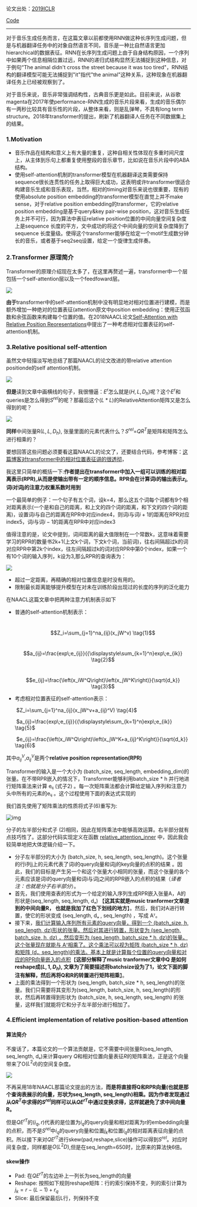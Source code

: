 论文出处：[2019ICLR](https://openreview.net/forum?id=rJe4ShAcF7)

[Code](https://github.com/jason9693/MusicTransformer-tensorflow2.0) 

----

对于音乐生成任务而言，在这篇文章以前都使用RNN做这种长序列生成问题，但是与机器翻译任务中的对象自然语言不同，音乐是一种比自然语言更加hierarchical的数据表征。RNN在长序列生成问题上由于自身结构原因，一个序列中如果两个信息相隔位置过远，RNN的递归式结构显然无法捕捉到这种信息，对于例句“The animal didn't cross the street because it was too tired"，RNN结构的翻译模型可能无法捕捉到"it"指代"the animal"这种关系，这种现象在机器翻译任务上已经被观察到了。

对于音乐来说，音乐非常强调结构性，古典音乐更是如此。目前来说，从谷歌magenta在2017年使performance-RNN生成的音乐片段来看，生成的音乐偶尔有一两秒比较具有音乐性的片段，从整体来看，则是乱弹琴，不具有long term structure。2018年transformer的提出，刷新了机器翻译人任务在不同数据集上的结果。

### 1.Motivation

- 音乐作品在结构和意义上有大量的重复，这种自相关性体现在多重时间尺度上，从主体到乐句上都重复使用整段的音乐章节，比如说在音乐片段中的ABA结构。
- 使用self-attention机制的transformer模型在机器翻译这类需要保持sequence很长连贯性的任务上取得巨大成功，这表明或许transformer很适合构建音乐生成和音乐表现，当然，相对的timing对音乐来说也很重要，现有的使用absolute position embedding的transformer模型在直觉上并不make sense，对于relative position embedding的transformer，它的relative position embedding是基于query&key pair-wise position，这对音乐生成任务上并不可行，因为算法中表征relative position位置的中间向量空间复杂度上是sequence 长度的平方，文中成功的将这个中间向量的空间复杂度降到了sequence 长度量级。使得这个transformer能够在给定一个motif生成数分钟长的音乐，或者基于seq2seq设置，给定一个旋律生成伴奏。

### 2.Transformer 原理简介

Transformer的原理介绍现在太多了，在这里再赘述一遍，transformer中一个层包括一个self-attention层以及一个feedfoward层。

![](https://github.com/1996Wanglei/Papernotes/blob/master/2018_ImageSet/self-attention.jpeg)



**由于**transformer中的self-attention机制中没有明显地对相对位置进行建模，而是额外增加一种绝对的位置表征(attention原文中position embedding：使用正弦函数和余弦函数来构建每个位置的值。在2018NAACL论文[Self-Attention with Relative Position Reoresentations](https://arxiv.org/pdf/1803.02155.pdf)中提出了一种考虑相对位置表征的self-attention机制。



### 3.Relative positional self-attention

虽然文中轻描淡写地总结了那篇NAACL的论文改进的带relative attention positionde的self attention机制。

![](https://github.com/1996Wanglei/Papernotes/blob/master/2018_ImageSet/paper_segment1.jpg)



**但是**读到文章中画横线的句子，我很懵逼：$E^r$怎么就是($H,L,D_{h}$)呢？这个$E^r$和queries是怎么得到$S^{rel}$的呢？那最后这个($L*L$)的RelativeAttention矩阵又是怎么得到的呢？



![](https://github.com/1996Wanglei/Papernotes/blob/master/2018_ImageSet/paper_segment2.jpg)

**同样**中间张量R($L,L,D_{h}$), 张量里面的元素代表什么？$S^{rel}$=$QR^{T}$是矩阵和矩阵怎么进行相乘的？

要想回答这些问题必须要看这篇NAACL的论文了，还要结合代码，参考博客：[这篇博客对transformer中的相对位置表征讲的很透彻](https://www.cnblogs.com/d0main/p/10453903.html)，

我这里只简单的概括一下:**作者提出在transformer中加入一组可以训练的相对距离表示(RPR),从而是使输出带有一定的顺序信息。RPR会在计算词i的输出表示$z_{i}$, 词i对词j的注意力权重系数时用到**

一个最简单的例子：一个句子有五个词，设k=4，那么这五个词每个词都有9个相对距离表示(一个是和自己的距离，和上文的四个词的距离，和下文的四个词的距离)，设置词$i$与自己的距离在RPR中对应index4，则词$i$与词$i+1$的距离在RPR对应index5，词$i$与词$i-1$的距离在RPR中对应index3

值得注意的是，论文中提到，词间距离的最大值限制在一个常数k，这意味着需要学习的RPR的数量书2k+1(上文k个词，下文k个词，当前词)，往右间隔超过k的词对应RPR中第2k个index，往左间隔超过k的词对应RPR中第0个index，如果一个有10个词的输入序列，k设为3,那么RPR的查询表为：

![](https://github.com/1996Wanglei/Papernotes/blob/master/2018_ImageSet/lookup查询表.png)

- 超过一定距离，再精确的相对位置信息是时没有用的。
- 限制最长距离能够提升模型在对未在训练阶段出现过的长度的序列的泛化能力



在NAACL这篇文章中把两种注意力机制表示如下

- 普通的self-attention机制表示：

  ​														$$Z_i=\sum_{j=1}^na_{ij}(x_jW^v) \tag{1}$$

  ​														$$a_{ij}=\frac{exp\;e_{ij}}{{\displaystyle\sum_{k=1}^n}exp\;e_{ik}} \tag{2}$$

  ​														$$e_{ij}=\frac{\left(x_iW^Q\right)\left(x_jW^K\right)}{\sqrt{d_k}} \tag{3}$$

- 考虑相对位置表征的self-attention表示：

  ​														$Z_i=\sum_{j=1}^na_{ij}(x_jW^v+a_{ij}^V) \tag{4}$

  ​														$a_{ij}=\frac{exp\;e_{ij}}{{\displaystyle\sum_{k=1}^n}exp\;e_{ik}} \tag{5}$

  ​														$e_{ij}=\frac{\left(x_iW^Q\right)\left(x_jW^K+a_{ij}^K\right)}{\sqrt{d_k}}     \tag{6}$														

其中$a_{ij}^V$,$a_{ij}^V$是两个**relative position representation(RPR)**

Transformer的输入是一个大小为 (batch_size, seq_length, embedding_dim)的张量。在不带RPR嵌入的情况下，Transformer能够利用batch_size * h 并行地进行矩阵乘法来计算 eᵢⱼ (式子2) 。每一次矩阵乘法都会计算给定输入序列和注意力头中所有的元素的eᵢⱼ 。这个过程使用下面的表达式实现的

我们首先使用了矩阵乘法的性质将式子(6)重写为:

![img](https://cdn-images-1.medium.com/max/1000/1*VB1i8gI67cPHQ7bkmVVk2g.png)

分子的左半部分和式子 (2)相同，因此在矩阵乘法中能够高效运算。右半部分就有点技巧性了。这部分代码实现定义在函数 [relative_attention_inner](https://github.com/tensorflow/tensor2tensor/blob/9e0a894034d8090892c238df1bd9bd3180c2b9a3/tensor2tensor/layers/common_attention.py#L1556-L1587) 中，因此我会较简单地把大体逻辑介绍一下。

- 分子左半部分的大小为 (batch_size, h, seq_length, seq_length)。这个张量的行i列j上的元素代表了词i的query向量和词j的key向量的点积的结果 。因此，我们的目标是产生另一个和这个张量大小相同的张量，而这个张量的各个元素应该是词i的query向量和词i与词j之间的RPR嵌入的点积的结果（*译者注：也就是分子右半部分*）。
- 首先，我们使用查表的形式为一个给定的输入序列生成RPR嵌入张量A，A的形状是(seq_length, seq_length, dₐ) 【**这其实就是music tranformer文章提到的中间向量R， 也就是我加了红色下划线的地方**】。然后，我们对A进行转置，使它的形状变成 (seq_length, dₐ , seq_length) ，写成 Aᵀ。
- 接下来，<u>我们计算输入序列所有元素的query向量，得到一个 (batch_size, h, seq_length, dz)形状的张量。然后对其进行转置，形状变为 (seq_length, batch_size, h, dz) ，然后变形为 (seq_length, batch_size * h, dz)的张量。这个张量现在就能与 Aᵀ相乘了。这个乘法可以视为矩阵 (batch_size * h, dz) 和矩阵 (dₐ, seq_length)的乘法。基本上就是计算每个位置的query向量和对应的RPR向量嵌入的点积</u>【**这部分解释了music tranformer文章中Q 是如何reshape成($L, 1, D_{h}$),  文章为了简要描述将batchsize设为了1，论文下面的脚注有解释，然后再将Q和R的转置进行矩阵相乘**】。
- 上面的乘法得到一个形状为 (seq_length, batch_size * h, seq_length)的张量。我们只需要将其变形为(seq_length, batch_size, h, seq_length)的形状，然后再转置得到形状为 (batch_size, h, seq_length, seq_length) 的张量，这样我们就能将它和分子左半部分进行相加了。

### 4.Efficient implementation of relative position-based attention

#### 算法简介

不废话了，本篇论文的一个算法贡献是，它不需要中间张量R(seq_length, seq_length, dₐ)来计算query $Q$和相对位置向量表征$R$的矩阵乘法，正是这个向量带来了O($L^2d$)的空间复杂度。

![](https://github.com/1996Wanglei/Papernotes/blob/master/2018_ImageSet/paper_segment3.jpg)

不再采用18年NAACL那篇论文提出的方法，**而是将直接将Q和RPR向量(也就是那个查询表展示的向量，形状为seq_length, seq_length)相乘。因为作者发现通过从$QR^{T}$中求得的$S^{rel}$同样可以从$QE^{rT}$中通过变换求得，这样就避免了求中间向量R。**

但是$QE^{rT}$的$(i_{q},r)$代表的是位置为$i_{q}$的query向量和相对距离为r的embedding向量的点积，而不是$S^{rel}$中$i_{q}$的query向量和位置$j_{k}$和位置$i_{q}$的相对距离表征向量的点积。所以接下来对$QE^{rT}$进行skew(pad,reshape,slice)操作可以得到$S^{rel}$。对应时间复杂度，同样都是$O(L^{2}D)$,但是在seq_length=650时，比原来的算法快6倍。

#### skew操作

- Pad: 在$QE^{rT}$的左边补上一列长为seq_length的向量
- Reshape: 按照如下规则reshape矩阵：行的索引保持不变，列的索引计算为$j_{k}=r-(L-1)+r_{q}$
- Slice: 最后保留最后L行，列保持不变